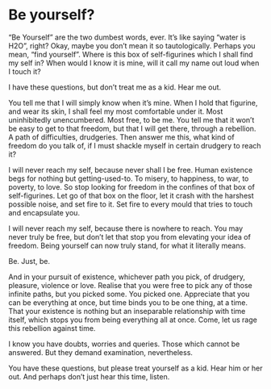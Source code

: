 # Be yourself?

“Be Yourself” are the two dumbest words, ever. It’s like saying “water is H2O”, right? Okay, maybe you don’t mean it so tautologically. Perhaps you mean, “find yourself”. Where is this box of self-figurines which I shall find my self in? When would I know it is mine, will it call my name out loud when I touch it?

I have these questions, but don’t treat me as a kid. Hear me out.

You tell me that I will simply know when it’s mine. When I hold that figurine, and wear its skin, I shall feel my most comfortable under it. Most uninhibitedly unencumbered. Most free, to be me. You tell me that it won’t be easy to get to that freedom, but that I will get there, through a rebellion. A path of difficulties, drudgeries. Then answer me this, what kind of freedom do you talk of, if I must shackle myself in certain drudgery to reach it?

I will never reach my self, because never shall I be free. Human existence begs for nothing but getting-used-to. To misery, to happiness, to war, to poverty, to love. So stop looking for freedom in the confines of that box of self-figurines. Let go of that box on the floor, let it crash with the harshest possible noise, and set fire to it. Set fire to every mould that tries to touch and encapsulate you.

I will never reach my self, because there is nowhere to reach. You may never truly be free, but don’t let that stop you from elevating your idea of freedom. Being yourself can now truly stand, for what it literally means.

Be. Just, be.

And in your pursuit of existence, whichever path you pick, of drudgery, pleasure, violence or love. Realise that you were free to pick any of those infinite paths, but you picked some. You picked one. Appreciate that you can be everything at once, but time binds you to be one thing, at a time. That your existence is nothing but an inseparable relationship with time itself, which stops you from being everything all at once. Come, let us rage this rebellion against time.

I know you have doubts, worries and queries. Those which cannot be answered. But they demand examination, nevertheless.

You have these questions, but please treat yourself as a kid. Hear him or her out. And perhaps don’t just hear this time, listen.
